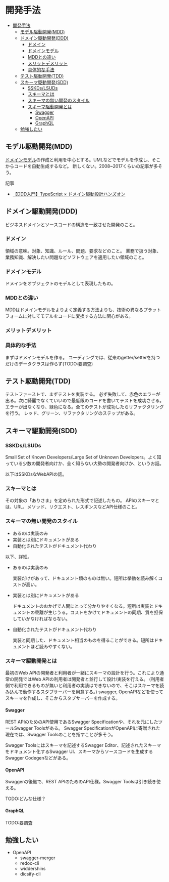 # 開発手法

- [開発手法](#開発手法)
  - [モデル駆動開発(MDD)](#モデル駆動開発mdd)
  - [ドメイン駆動開発(DDD)](#ドメイン駆動開発ddd)
    - [ドメイン](#ドメイン)
    - [ドメインモデル](#ドメインモデル)
    - [MDDとの違い](#mddとの違い)
    - [メリットデメリット](#メリットデメリット)
    - [具体的な手法](#具体的な手法)
  - [テスト駆動開発(TDD)](#テスト駆動開発tdd)
  - [スキーマ駆動開発(SDD)](#スキーマ駆動開発sdd)
    - [SSKDs/LSUDs](#sskdslsuds)
    - [スキーマとは](#スキーマとは)
    - [スキーマの無い開発のスタイル](#スキーマの無い開発のスタイル)
    - [スキーマ駆動開発とは](#スキーマ駆動開発とは)
      - [Swagger](#swagger)
      - [OpenAPI](#openapi)
      - [GraphQL](#graphql)
  - [勉強したい](#勉強したい)

## モデル駆動開発(MDD)

[ドメインモデル](#ドメインモデル)の作成と利用を中心とする。UMLなどでモデルを作成し、そこからコードを自動生成するなど。
新しくない。2008~2017くらいの記事が多そう。

記事

- [【DDD入門】TypeScript × ドメイン駆動設計ハンズオン](https://zenn.dev/yamachan0625/books/ddd-hands-on)

## ドメイン駆動開発(DDD)

ビジネスドメインとソースコードの構造を一致させた開発のこと。

### ドメイン

領域の意味。対象、知識、ルール、問題、要求などのこと。
業務で扱う対象、業務知識、解決したい問題などソフトウェアを適用したい領域のこと。

### ドメインモデル

ドメインをオブジェクトのモデルとして表現したもの。

### MDDとの違い

MDDはドメインモデルをよりよく定義する方法よりも、技術の異なるプラットフォームに対してモデルをコードに変換する方法に関心がある。

### メリットデメリット

### 具体的な手法

まずはドメインモデルを作る。
コーディングでは、従来のgetter/setterを持つだけのデータクラスは作らず(TODO:要調査)

## テスト駆動開発(TDD)

テストファーストで、まずテストを実装する。
必ず失敗して、赤色のエラーが出る。次に綺麗でなくていいので最低限のコードを書いてテストを成功させる。エラーが出なくなり、緑色になる。全てのテストが成功したらリファクタリングを行う。
レッド、グリーン、リファクタリングのステップがある。

## スキーマ駆動開発(SDD)

### SSKDs/LSUDs

Small Set of Known Developers/Large Set of Unknown Developers。よく知っている少数の開発者向けか、全く知らない大勢の開発者向けか、というお話。

以下はSSKDsなWebAPIの話。

### スキーマとは

その対象の「ありさま」を定められた形式で記述したもの。
APIのスキーマとは、URL、メソッド、リクエスト、レスポンスなどAPI仕様のこと。

### スキーマの無い開発のスタイル

- あるのは実装のみ
- 実装とは別にドキュメントがある
- 自動化されたテストがドキュメント代わり

以下、詳細。

- あるのは実装のみ

  実装だけがあって、ドキュメント類のものは無い。短所は挙動を読み解くコストが高い。

- 実装とは別にドキュメントがある

  ドキュメントのおかげで人間にとって分かりやすくなる。短所は実装とドキュメントの乖離が生じうる。コストをかけてドキュメントの同期、質を担保していかなければならない。

- 自動化されたテストがドキュメント代わり

  実装と同期した、ドキュメント相当のものを得ることができる。短所はドキュメントほど読みやすくない。

### スキーマ駆動開発とは

最初のWeb APIの開発者と利用者が一緒にスキーマの設計を行う。これにより通常の開発ではWeb APIの利用者は開発者と並行して設計/実装を行える。
(利用者側で利用できるものが無いと利用者の実装はできないので、そこはスキーマを読み込んで動作するスタブサーバーを用意する。)
swagger, OpenAPIなどを使ってスキーマを作成し、そこからスタブサーバーを作成する。

#### Swagger

REST APIのためのAPI使用であるSwagger Specificationや、それを元にしたツールSwagger Toolsがある。
Swagger SpecificationがOpenAPIに寄贈された現在では、Swagger Toolsのことを指すことが多そう。

Swagger Toolsにはスキーマを記述するSwagger Editor、記述されたスキーマをドキュメント化するSwagger UI、スキーマからソースコードを生成するSwagger Codegenなどがある。

#### OpenAPI

Swaggerの後継で、REST APIのためのAPI仕様。Swagger Toolsは引き続き使える。

TODO:どんな仕様？

#### GraphQL

TODO:要調査

## 勉強したい

- OpenAPI
  - swagger-merger
  - redoc-cli
  - widdershins
  - dicsify-cli
